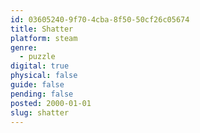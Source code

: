 ```yaml
---
id: 03605240-9f70-4cba-8f50-50cf26c05674
title: Shatter
platform: steam
genre:
  - puzzle
digital: true
physical: false
guide: false
pending: false
posted: 2000-01-01
slug: shatter
---
```

